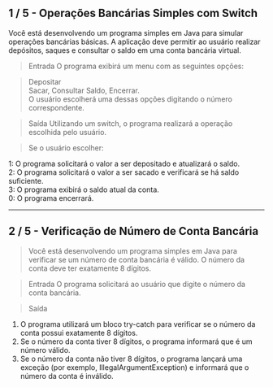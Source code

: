## 1 / 5 - Operações Bancárias Simples com Switch
Você está desenvolvendo um programa simples em Java para simular operações bancárias básicas. A aplicação deve permitir ao usuário realizar depósitos, saques e consultar o saldo em uma conta bancária virtual.

> Entrada
O programa exibirá um menu com as seguintes opções:

> Depositar<br />
> Sacar, Consultar Saldo, Encerrar.<br />
> O usuário escolherá uma dessas opções digitando o número correspondente.

> Saída
Utilizando um switch, o programa realizará a operação escolhida pelo usuário.

> Se o usuário escolher:

1: O programa solicitará o valor a ser depositado e atualizará o saldo.<br />
2: O programa solicitará o valor a ser sacado e verificará se há saldo suficiente.<br />
3: O programa exibirá o saldo atual da conta.<br />
0: O programa encerrará.<br />

-----

## 2 / 5 - Verificação de Número de Conta Bancária

> Você está desenvolvendo um programa simples em Java para verificar se um número de conta bancária é válido. O número da conta deve ter exatamente 8 dígitos.

> Entrada
O programa solicitará ao usuário que digite o número da conta bancária.

> Saída
1. O programa utilizará um bloco try-catch para verificar se o número da conta possui exatamente 8 dígitos. <br />
2. Se o número da conta tiver 8 dígitos, o programa informará que é um número válido. <br />
3. Se o número da conta não tiver 8 dígitos, o programa lançará uma exceção (por exemplo, IllegalArgumentException) e  informará que o número da conta é inválido.
